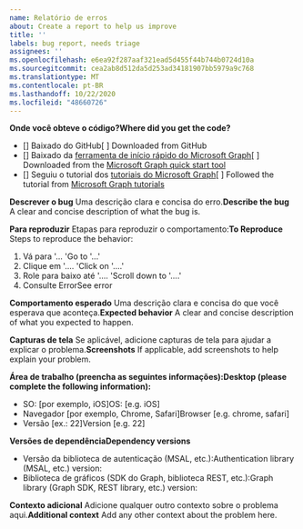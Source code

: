 ```yaml
---
name: Relatório de erros
about: Create a report to help us improve
title: ''
labels: bug report, needs triage
assignees: ''
ms.openlocfilehash: e6ea92f287aaf321ead5d455f44b744b0724d10a
ms.sourcegitcommit: cea2ab8d512da5d253ad34181907bb5979a9c768
ms.translationtype: MT
ms.contentlocale: pt-BR
ms.lasthandoff: 10/22/2020
ms.locfileid: "48660726"
---
```

<span data-ttu-id="8c5aa-102">**Onde você obteve o código?**</span><span class="sxs-lookup"><span data-stu-id="8c5aa-102">**Where did you get the code?**</span></span>
- <span data-ttu-id="8c5aa-103">[] Baixado do GitHub</span><span class="sxs-lookup"><span data-stu-id="8c5aa-103">[ ] Downloaded from GitHub</span></span>
- <span data-ttu-id="8c5aa-104">[] Baixado da [ferramenta de início rápido do Microsoft Graph](https://developer.microsoft.com/graph/quick-start)</span><span class="sxs-lookup"><span data-stu-id="8c5aa-104">[ ] Downloaded from the [Microsoft Graph quick start tool](https://developer.microsoft.com/graph/quick-start)</span></span>
- <span data-ttu-id="8c5aa-105">[] Seguiu o tutorial dos [tutoriais do Microsoft Graph](https://docs.microsoft.com/graph/tutorials)</span><span class="sxs-lookup"><span data-stu-id="8c5aa-105">[ ] Followed the tutorial from [Microsoft Graph tutorials](https://docs.microsoft.com/graph/tutorials)</span></span>

<span data-ttu-id="8c5aa-106">**Descrever o bug** Uma descrição clara e concisa do erro.</span><span class="sxs-lookup"><span data-stu-id="8c5aa-106">**Describe the bug** A clear and concise description of what the bug is.</span></span>

<span data-ttu-id="8c5aa-107">**Para reproduzir** Etapas para reproduzir o comportamento:</span><span class="sxs-lookup"><span data-stu-id="8c5aa-107">**To Reproduce** Steps to reproduce the behavior:</span></span>
1. <span data-ttu-id="8c5aa-108">Vá para '... '</span><span class="sxs-lookup"><span data-stu-id="8c5aa-108">Go to '...'</span></span>
2. <span data-ttu-id="8c5aa-109">Clique em '.... '</span><span class="sxs-lookup"><span data-stu-id="8c5aa-109">Click on '....'</span></span>
3. <span data-ttu-id="8c5aa-110">Role para baixo até '.... '</span><span class="sxs-lookup"><span data-stu-id="8c5aa-110">Scroll down to '....'</span></span>
4. <span data-ttu-id="8c5aa-111">Consulte Error</span><span class="sxs-lookup"><span data-stu-id="8c5aa-111">See error</span></span>

<span data-ttu-id="8c5aa-112">**Comportamento esperado** Uma descrição clara e concisa do que você esperava que aconteça.</span><span class="sxs-lookup"><span data-stu-id="8c5aa-112">**Expected behavior** A clear and concise description of what you expected to happen.</span></span>

<span data-ttu-id="8c5aa-113">**Capturas de tela** Se aplicável, adicione capturas de tela para ajudar a explicar o problema.</span><span class="sxs-lookup"><span data-stu-id="8c5aa-113">**Screenshots** If applicable, add screenshots to help explain your problem.</span></span>

<span data-ttu-id="8c5aa-114">**Área de trabalho (preencha as seguintes informações):**</span><span class="sxs-lookup"><span data-stu-id="8c5aa-114">**Desktop (please complete the following information):**</span></span>
 - <span data-ttu-id="8c5aa-115">SO: [por exemplo, iOS]</span><span class="sxs-lookup"><span data-stu-id="8c5aa-115">OS: [e.g. iOS]</span></span>
 - <span data-ttu-id="8c5aa-116">Navegador [por exemplo, Chrome, Safari]</span><span class="sxs-lookup"><span data-stu-id="8c5aa-116">Browser [e.g. chrome, safari]</span></span>
 - <span data-ttu-id="8c5aa-117">Versão [ex.: 22]</span><span class="sxs-lookup"><span data-stu-id="8c5aa-117">Version [e.g. 22]</span></span>

<span data-ttu-id="8c5aa-118">**Versões de dependência**</span><span class="sxs-lookup"><span data-stu-id="8c5aa-118">**Dependency versions**</span></span>
 - <span data-ttu-id="8c5aa-119">Versão da biblioteca de autenticação (MSAL, etc.):</span><span class="sxs-lookup"><span data-stu-id="8c5aa-119">Authentication library (MSAL, etc.) version:</span></span>
 - <span data-ttu-id="8c5aa-120">Biblioteca de gráficos (SDK do Graph, biblioteca REST, etc.):</span><span class="sxs-lookup"><span data-stu-id="8c5aa-120">Graph library (Graph SDK, REST library, etc.) version:</span></span>  

<span data-ttu-id="8c5aa-121">**Contexto adicional** Adicione qualquer outro contexto sobre o problema aqui.</span><span class="sxs-lookup"><span data-stu-id="8c5aa-121">**Additional context** Add any other context about the problem here.</span></span>
